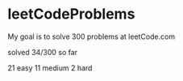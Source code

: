 # leetCodeProblems
My goal is to solve 300 problems at leetCode.com

solved 34/300 so far

21 easy
11 medium
2 hard
